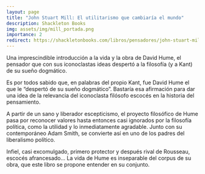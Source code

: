 ```yaml
---
layout: page
title: "John Stuart Mill: El utilitarismo que cambiaría el mundo"
description: Shackleton Books
img: assets/img/mill_portada.png
importance: 2
redirect: https://shackletonbooks.com/libros/pensadores/john-stuart-mill/
---
```


<p class="lead">Una imprescindible introducción a la vida y la obra de David Hume, el pensador que con sus iconoclastas ideas despertó a la filosofía (y a Kant) de su sueño dogmático.</p>

Es por todos sabido que, en palabras del propio Kant, fue David Hume el que le “despertó de su sueño dogmático”. Bastaría esa afirmación para dar una idea de la relevancia del iconoclasta filósofo escocés en la historia del pensamiento.

A partir de un sano y liberador escepticismo, el proyecto filosófico de Hume pasa por reconocer valores hasta entonces casi ignorados por la filosofía política, como la utilidad y lo inmediatamente agradable. Junto con su contemporáneo Adam Smith, se convierte así en uno de los padres del liberalismo político.

Infiel, casi excomulgado, primero protector y después rival de Rousseau, escocés afrancesado… La vida de Hume es inseparable del corpus de su obra, que este libro se propone entender en su conjunto.